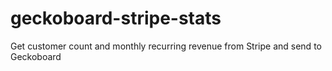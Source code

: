 # geckoboard-stripe-stats
Get customer count and monthly recurring revenue from Stripe and send to Geckoboard 
